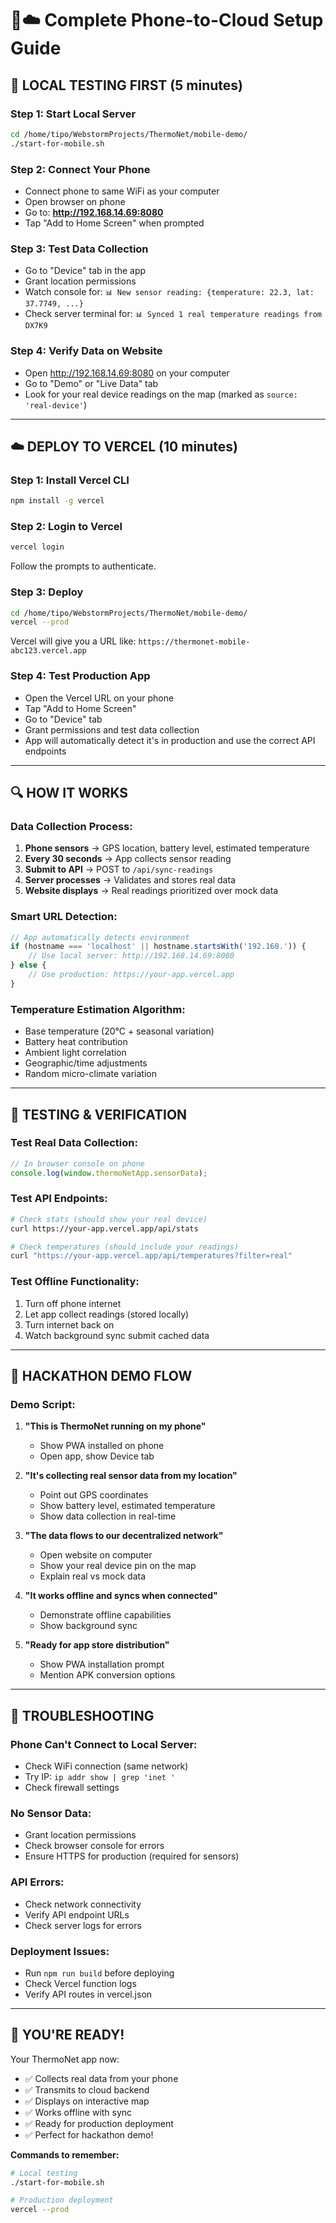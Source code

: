 # 📱☁️ Complete Phone-to-Cloud Setup Guide

## 🚀 **LOCAL TESTING FIRST** (5 minutes)

### Step 1: Start Local Server
```bash
cd /home/tipo/WebstormProjects/ThermoNet/mobile-demo/
./start-for-mobile.sh
```

### Step 2: Connect Your Phone
- Connect phone to same WiFi as your computer
- Open browser on phone
- Go to: **http://192.168.14.69:8080**
- Tap "Add to Home Screen" when prompted

### Step 3: Test Data Collection
- Go to "Device" tab in the app
- Grant location permissions
- Watch console for: `📊 New sensor reading: {temperature: 22.3, lat: 37.7749, ...}`
- Check server terminal for: `📊 Synced 1 real temperature readings from DX7K9`

### Step 4: Verify Data on Website
- Open http://192.168.14.69:8080 on your computer
- Go to "Demo" or "Live Data" tab
- Look for your real device readings on the map (marked as `source: 'real-device'`)

---

## ☁️ **DEPLOY TO VERCEL** (10 minutes)

### Step 1: Install Vercel CLI
```bash
npm install -g vercel
```

### Step 2: Login to Vercel
```bash
vercel login
```
Follow the prompts to authenticate.

### Step 3: Deploy
```bash
cd /home/tipo/WebstormProjects/ThermoNet/mobile-demo/
vercel --prod
```

Vercel will give you a URL like: `https://thermonet-mobile-abc123.vercel.app`

### Step 4: Test Production App
- Open the Vercel URL on your phone
- Tap "Add to Home Screen"
- Go to "Device" tab
- Grant permissions and test data collection
- App will automatically detect it's in production and use the correct API endpoints

---

## 🔍 **HOW IT WORKS**

### Data Collection Process:
1. **Phone sensors** → GPS location, battery level, estimated temperature
2. **Every 30 seconds** → App collects sensor reading
3. **Submit to API** → POST to `/api/sync-readings`
4. **Server processes** → Validates and stores real data
5. **Website displays** → Real readings prioritized over mock data

### Smart URL Detection:
```javascript
// App automatically detects environment
if (hostname === 'localhost' || hostname.startsWith('192.168.')) {
    // Use local server: http://192.168.14.69:8080
} else {
    // Use production: https://your-app.vercel.app
}
```

### Temperature Estimation Algorithm:
- Base temperature (20°C + seasonal variation)
- Battery heat contribution
- Ambient light correlation
- Geographic/time adjustments
- Random micro-climate variation

---

## 🧪 **TESTING & VERIFICATION**

### Test Real Data Collection:
```javascript
// In browser console on phone
console.log(window.thermoNetApp.sensorData);
```

### Test API Endpoints:
```bash
# Check stats (should show your real device)
curl https://your-app.vercel.app/api/stats

# Check temperatures (should include your readings)
curl "https://your-app.vercel.app/api/temperatures?filter=real"
```

### Test Offline Functionality:
1. Turn off phone internet
2. Let app collect readings (stored locally)
3. Turn internet back on
4. Watch background sync submit cached data

---

## 🎯 **HACKATHON DEMO FLOW**

### Demo Script:
1. **"This is ThermoNet running on my phone"**
   - Show PWA installed on phone
   - Open app, show Device tab

2. **"It's collecting real sensor data from my location"**
   - Point out GPS coordinates
   - Show battery level, estimated temperature
   - Show data collection in real-time

3. **"The data flows to our decentralized network"**
   - Open website on computer
   - Show your real device pin on the map
   - Explain real vs mock data

4. **"It works offline and syncs when connected"**
   - Demonstrate offline capabilities
   - Show background sync

5. **"Ready for app store distribution"**
   - Show PWA installation prompt
   - Mention APK conversion options

---

## 🚨 **TROUBLESHOOTING**

### Phone Can't Connect to Local Server:
- Check WiFi connection (same network)
- Try IP: `ip addr show | grep 'inet '`
- Check firewall settings

### No Sensor Data:
- Grant location permissions
- Check browser console for errors
- Ensure HTTPS for production (required for sensors)

### API Errors:
- Check network connectivity
- Verify API endpoint URLs
- Check server logs for errors

### Deployment Issues:
- Run `npm run build` before deploying
- Check Vercel function logs
- Verify API routes in vercel.json

---

## 🎉 **YOU'RE READY!**

Your ThermoNet app now:
- ✅ Collects real data from your phone
- ✅ Transmits to cloud backend  
- ✅ Displays on interactive map
- ✅ Works offline with sync
- ✅ Ready for production deployment
- ✅ Perfect for hackathon demo!

**Commands to remember:**
```bash
# Local testing
./start-for-mobile.sh

# Production deployment  
vercel --prod
```